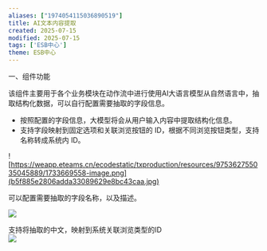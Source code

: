 ```yaml
---
aliases: ["1974054115036890519"]
title: AI文本内容提取
created: 2025-07-15
modified: 2025-07-15
tags: ['ESB中心']
theme: ESB中心
---
```


一、组件功能

该组件主要用于各个业务模块在动作流中进行使用AI大语言模型从自然语言中，抽取结构化数据，可以自行配置需要抽取的字段信息。

- 按照配置的字段信息，大模型将会从用户输入内容中提取结构化信息。
- 支持字段映射到固定选项和关联浏览按钮的 ID，根据不同浏览按钮类型，支持名称转成系统内 ID。

![https://weapp.eteams.cn/ecodestatic/txproduction/resources/975362755035045889/1733669558-image.png](b5f885e2806adda33089629e8bc43caa.jpg)

可以配置需要抽取的字段名称，以及描述。

![](68c32ce5a10d40edf7cf9fd64e7d739a.jpg)

支持将抽取的中文，映射到系统关联浏览类型的ID  
![](cb1e3b9e5df74ff00570620517622d0b.jpg)